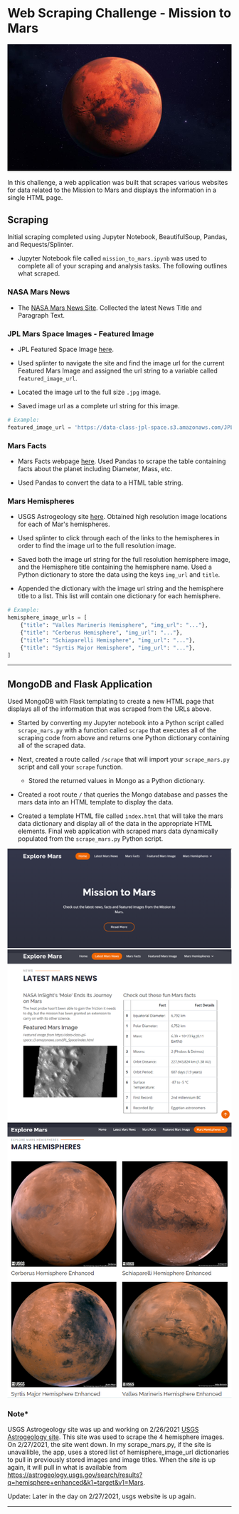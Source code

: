 # Web Scraping Challenge - Mission to Mars

![mission_to_mars](images/mars-red.jpg)

In this challenge, a web application was built that scrapes various websites for data related to the Mission to Mars and displays the information in a single HTML page. 

## Scraping

Initial scraping completed using Jupyter Notebook, BeautifulSoup, Pandas, and Requests/Splinter.

* Jupyter Notebook file called `mission_to_mars.ipynb` was used to complete all of your scraping and analysis tasks. The following outlines what scraped.

### NASA Mars News

* The [NASA Mars News Site](https://mars.nasa.gov/news/). Collected the latest News Title and Paragraph Text. 

### JPL Mars Space Images - Featured Image

* JPL Featured Space Image [here](https://data-class-jpl-space.s3.amazonaws.com/JPL_Space/index.html).

* Used splinter to navigate the site and find the image url for the current Featured Mars Image and assigned the url string to a variable called `featured_image_url`.

* Located the image url to the full size `.jpg` image.

* Saved image url as a complete url string for this image.

```python
# Example:
featured_image_url = 'https://data-class-jpl-space.s3.amazonaws.com/JPL_Space/image/featured/mars2.jpg'
```

### Mars Facts

* Mars Facts webpage [here](https://space-facts.com/mars/). Used Pandas to scrape the table containing facts about the planet including Diameter, Mass, etc.

* Used Pandas to convert the data to a HTML table string.

### Mars Hemispheres

* USGS Astrogeology site [here](https://astrogeology.usgs.gov/search/results?q=hemisphere+enhanced&k1=target&v1=Mars). Obtained high resolution image locations for each of Mar's hemispheres.

* Used splinter to click through each of the links to the hemispheres in order to find the image url to the full resolution image.

* Saved both the image url string for the full resolution hemisphere image, and the Hemisphere title containing the hemisphere name. Used a Python dictionary to store the data using the keys `img_url` and `title`.

* Appended the dictionary with the image url string and the hemisphere title to a list. This list will contain one dictionary for each hemisphere.

```python
# Example:
hemisphere_image_urls = [
    {"title": "Valles Marineris Hemisphere", "img_url": "..."},
    {"title": "Cerberus Hemisphere", "img_url": "..."},
    {"title": "Schiaparelli Hemisphere", "img_url": "..."},
    {"title": "Syrtis Major Hemisphere", "img_url": "..."},
]
```

- - -

## MongoDB and Flask Application

Used MongoDB with Flask templating to create a new HTML page that displays all of the information that was scraped from the URLs above.

* Started by converting my Jupyter notebook into a Python script called `scrape_mars.py` with a function called `scrape` that executes all of the scraping code from above and returns one Python dictionary containing all of the scraped data.

* Next, created a route called `/scrape` that will import your `scrape_mars.py` script and call your `scrape` function.

  * Stored the returned values in Mongo as a Python dictionary.

* Created a root route `/` that queries the Mongo database and passes the mars data into an HTML template to display the data.

* Created a template HTML file called `index.html` that will take the mars data dictionary and display all of the data in the appropriate HTML elements. Final web application with scraped mars data dynamically populated from the `scrape_mars.py` Python script.

![final_app_1.png](images/final_app_1.png)
![final_app_2.png](images/final_app_2.png)
![final_app_3.png](images/final_app_3.png)


### Note*
USGS Astrogeology site was up and working on 2/26/2021 [USGS Astrogeology site](https://astrogeology.usgs.gov/search/results?q=hemisphere+enhanced&k1=target&v1=Mars). This site was used to scrape the 4 hemisphere images. On 2/27/2021, the site went down. In my scrape_mars.py, if the site is unavailible, the app, uses a stored list of hemisphere_image_url dictionaries to pull in previously stored images and image titles. When the site is up again, it will pull in what is available from https://astrogeology.usgs.gov/search/results?q=hemisphere+enhanced&k1=target&v1=Mars.

Update: Later in the day on 2/27/2021, usgs website is up again.
- - -
